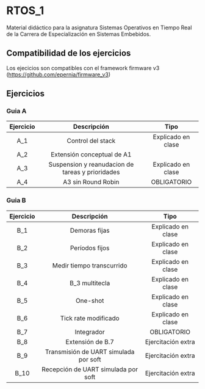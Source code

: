 # RTOS_1

Material didáctico para la asignatura Sistemas Operativos en Tiempo Real de la Carrera de Especialización en Sistemas Embebidos.

## Compatibilidad de los ejercicios

Los ejecicios son compatibles con el framework firmware v3 (https://github.com/epernia/firmware_v3)

## Ejercicios

### Guia A
| Ejercicio | Descripción | Tipo |
| :-: | :-: | :-: |
| A_1 | Control del stack  | Explicado en clase |
| A_2 | Extensión conceptual de A1 |  |
| A_3 | Suspension y reanudacion de tareas y prioridades | Explicado en clase  |
| A_4 | A3 sin Round Robin | OBLIGATORIO |

### Guia B
| Ejercicio | Descripción | Tipo |
| :-: | :-: | :-: |
| B_1 | Demoras fijas  | Explicado en clase |
| B_2 | Períodos fijos | Explicado en clase |
| B_3 | Medir tiempo transcurrido | Explicado en clase |
| B_4 | B_3 multitecla | Explicado en clase |
| B_5 | One-shot | Explicado en clase |
| B_6 | Tick rate modificado | Explicado en clase |
| B_7 | Integrador | OBLIGATORIO |
| B_8 | Extensión de B.7 | Ejercitación extra |
| B_9 | Transmisión de UART simulada por soft | Ejercitación extra |
| B_10 | Recepción de UART simulada por soft | Ejercitación extra |

